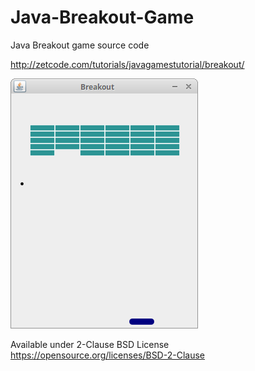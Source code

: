 # Java-Breakout-Game
Java Breakout game source code

http://zetcode.com/tutorials/javagamestutorial/breakout/

![Breakout game screenshot](breakout_game.png)

Available under 2-Clause BSD License https://opensource.org/licenses/BSD-2-Clause
